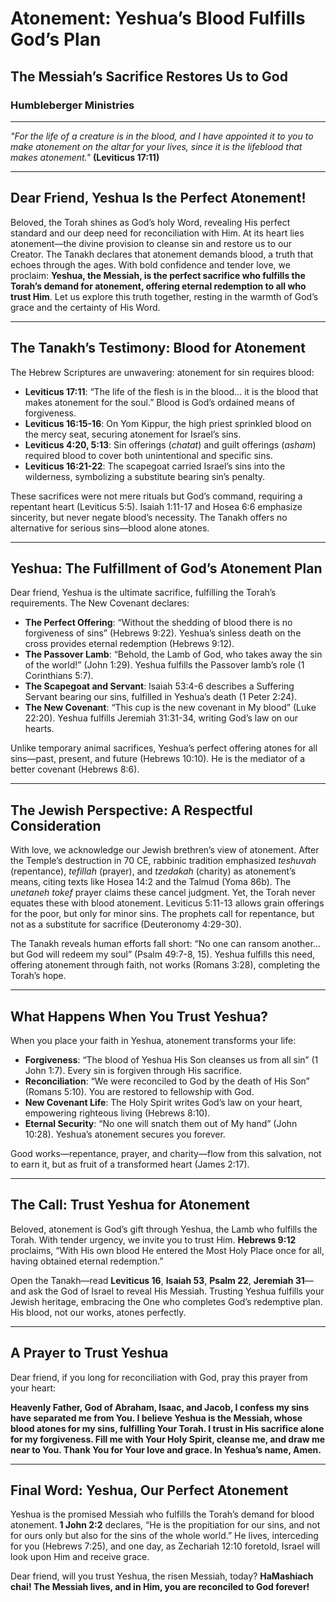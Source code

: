 # Atonement: Yeshua’s Blood Fulfills God’s Plan

## The Messiah’s Sacrifice Restores Us to God

### Humbleberger Ministries

---

_"For the life of a creature is in the blood, and I have appointed it to you to make atonement on the altar for your lives, since it is the lifeblood that makes atonement."_
**(Leviticus 17:11)**

---

## Dear Friend, Yeshua Is the Perfect Atonement!

Beloved, the Torah shines as God’s holy Word, revealing His perfect standard and our deep need for reconciliation with Him. At its heart lies atonement—the divine provision to cleanse sin and restore us to our Creator. The Tanakh declares that atonement demands blood, a truth that echoes through the ages. With bold confidence and tender love, we proclaim: **Yeshua, the Messiah, is the perfect sacrifice who fulfills the Torah’s demand for atonement, offering eternal redemption to all who trust Him**. Let us explore this truth together, resting in the warmth of God’s grace and the certainty of His Word.

---

## The Tanakh’s Testimony: Blood for Atonement

The Hebrew Scriptures are unwavering: atonement for sin requires blood:

- **Leviticus 17:11**: “The life of the flesh is in the blood… it is the blood that makes atonement for the soul.” Blood is God’s ordained means of forgiveness.
- **Leviticus 16:15-16**: On Yom Kippur, the high priest sprinkled blood on the mercy seat, securing atonement for Israel’s sins.
- **Leviticus 4:20, 5:13**: Sin offerings (_chatat_) and guilt offerings (_asham_) required blood to cover both unintentional and specific sins.
- **Leviticus 16:21-22**: The scapegoat carried Israel’s sins into the wilderness, symbolizing a substitute bearing sin’s penalty.

These sacrifices were not mere rituals but God’s command, requiring a repentant heart (Leviticus 5:5). Isaiah 1:11-17 and Hosea 6:6 emphasize sincerity, but never negate blood’s necessity. The Tanakh offers no alternative for serious sins—blood alone atones.

---

## Yeshua: The Fulfillment of God’s Atonement Plan

Dear friend, Yeshua is the ultimate sacrifice, fulfilling the Torah’s requirements. The New Covenant declares:

- **The Perfect Offering**: “Without the shedding of blood there is no forgiveness of sins” (Hebrews 9:22). Yeshua’s sinless death on the cross provides eternal redemption (Hebrews 9:12).
- **The Passover Lamb**: “Behold, the Lamb of God, who takes away the sin of the world!” (John 1:29). Yeshua fulfills the Passover lamb’s role (1 Corinthians 5:7).
- **The Scapegoat and Servant**: Isaiah 53:4-6 describes a Suffering Servant bearing our sins, fulfilled in Yeshua’s death (1 Peter 2:24).
- **The New Covenant**: “This cup is the new covenant in My blood” (Luke 22:20). Yeshua fulfills Jeremiah 31:31-34, writing God’s law on our hearts.

Unlike temporary animal sacrifices, Yeshua’s perfect offering atones for all sins—past, present, and future (Hebrews 10:10). He is the mediator of a better covenant (Hebrews 8:6).

---

## The Jewish Perspective: A Respectful Consideration

With love, we acknowledge our Jewish brethren’s view of atonement. After the Temple’s destruction in 70 CE, rabbinic tradition emphasized _teshuvah_ (repentance), _tefillah_ (prayer), and _tzedakah_ (charity) as atonement’s means, citing texts like Hosea 14:2 and the Talmud (Yoma 86b). The _unetaneh tokef_ prayer claims these cancel judgment. Yet, the Torah never equates these with blood atonement. Leviticus 5:11-13 allows grain offerings for the poor, but only for minor sins. The prophets call for repentance, but not as a substitute for sacrifice (Deuteronomy 4:29-30).

The Tanakh reveals human efforts fall short: “No one can ransom another… but God will redeem my soul” (Psalm 49:7-8, 15). Yeshua fulfills this need, offering atonement through faith, not works (Romans 3:28), completing the Torah’s hope.

---

## What Happens When You Trust Yeshua?

When you place your faith in Yeshua, atonement transforms your life:

- **Forgiveness**: “The blood of Yeshua His Son cleanses us from all sin” (1 John 1:7). Every sin is forgiven through His sacrifice.
- **Reconciliation**: “We were reconciled to God by the death of His Son” (Romans 5:10). You are restored to fellowship with God.
- **New Covenant Life**: The Holy Spirit writes God’s law on your heart, empowering righteous living (Hebrews 8:10).
- **Eternal Security**: “No one will snatch them out of My hand” (John 10:28). Yeshua’s atonement secures you forever.

Good works—repentance, prayer, and charity—flow from this salvation, not to earn it, but as fruit of a transformed heart (James 2:17).

---

## The Call: Trust Yeshua for Atonement

Beloved, atonement is God’s gift through Yeshua, the Lamb who fulfills the Torah. With tender urgency, we invite you to trust Him. **Hebrews 9:12** proclaims, “With His own blood He entered the Most Holy Place once for all, having obtained eternal redemption.”

Open the Tanakh—read **Leviticus 16**, **Isaiah 53**, **Psalm 22**, **Jeremiah 31**—and ask the God of Israel to reveal His Messiah. Trusting Yeshua fulfills your Jewish heritage, embracing the One who completes God’s redemptive plan. His blood, not our works, atones perfectly.

---

## A Prayer to Trust Yeshua

Dear friend, if you long for reconciliation with God, pray this prayer from your heart:

**Heavenly Father, God of Abraham, Isaac, and Jacob, I confess my sins have separated me from You. I believe Yeshua is the Messiah, whose blood atones for my sins, fulfilling Your Torah. I trust in His sacrifice alone for my forgiveness. Fill me with Your Holy Spirit, cleanse me, and draw me near to You. Thank You for Your love and grace. In Yeshua’s name, Amen.**

---

## Final Word: Yeshua, Our Perfect Atonement

Yeshua is the promised Messiah who fulfills the Torah’s demand for blood atonement. **1 John 2:2** declares, “He is the propitiation for our sins, and not for ours only but also for the sins of the whole world.” He lives, interceding for you (Hebrews 7:25), and one day, as Zechariah 12:10 foretold, Israel will look upon Him and receive grace.

Dear friend, will you trust Yeshua, the risen Messiah, today? **HaMashiach chai! The Messiah lives, and in Him, you are reconciled to God forever!**